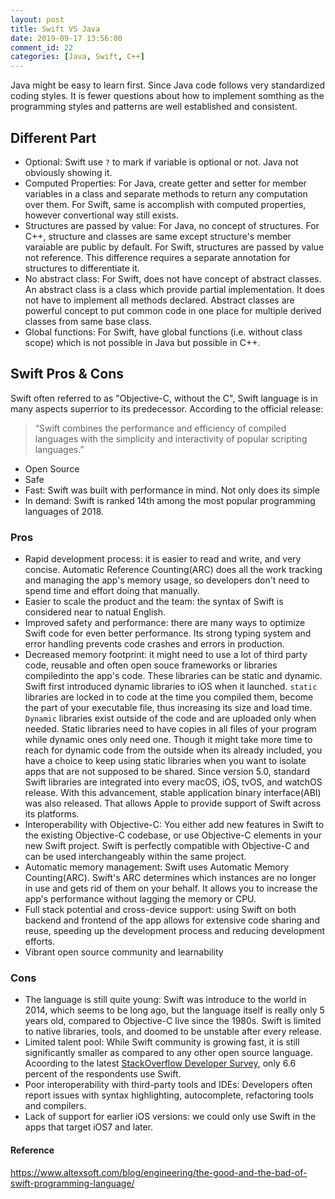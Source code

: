 ```yaml
---
layout: post
title: Swift VS Java
date: 2019-09-17 13:56:00
comment_id: 22
categories: [Java, Swift, C++]
---
```


Java might be easy to learn first. Since Java code follows very standardized coding styles. It is fewer questions about how to implement somthing as the programming styles and patterns are well established and consistent.

## Different Part

- Optional: Swift use `?` to mark if variable is optional or not. Java not obviously showing it.
- Computed Properties: For Java, create getter and setter for member variables in a class and separate methods to return any computation over them. For Swift, same is accomplish with computed properties, however convertional way still exists.
- Structures are passed by value: For Java, no concept of structures. For C++, structure and classes are same except structure's member varaiable are public by default. For Swift, structures are passed by value not reference. This difference requires a separate annotation for structures to differentiate it.
- No abstract class: For Swift, does not have concept of abstract classes. An abstract class is a class which provide partial implementation. It does not have to implement all methods declared. Abstract classes are powerful concept to put common code in one place for multiple derived classes from same base class.
- Global functions: For Swift, have global functions (i.e. without class scope) which is not possible in Java but possible in C++.

## Swift Pros & Cons

Swift often referred to as "Objective-C, without the C", Swift language is in many aspects superrior to its predecessor. According to the official release:
> “Swift combines the performance and efficiency of compiled languages with the simplicity and interactivity of popular scripting languages.”

- Open Source
- Safe
- Fast: Swift was built with performance in mind. Not only does its simple
- In demand: Swift is ranked 14th among the most popular programming languages of 2018.

### Pros

- Rapid development process: it is easier to read and write, and very concise. Automatic Reference Counting(ARC) does all the work tracking and managing the app's memory usage, so developers don't need to spend time and effort doing that manually.
- Easier to scale the product and the team: the syntax of Swift is considered near to natual English.
- Improved safety and performance: there are many ways to optimize Swift code for even better performance. Its strong typing system and error handling prevents code crashes and errors in production.
- Decreased memory footprint: it might need to use a lot of third party code, reusable and often open souce frameworks or libraries compiledinto the app's code. These libraries can be static and dynamic. Swift first introduced dynamic libraries to iOS when it launched. `static` libraries are locked in to code at the time you compiled them, become the part of your executable file, thus increasing its size and load time. `Dynamic` libraries exist outside of the code and are uploaded only when needed. Static libraries need to have copies in all files of your program while dynamic ones only need one. Though it might take more time to reach for dynamic code from the outside when its already included, you have a choice to keep using static libraries when you want to isolate apps that are not supposed to be shared. Since version 5.0, standard Swift libraries are integrated into every macOS, iOS, tvOS, and watchOS release. With this advancement, stable application binary interface(ABI) was also released. That allows Apple to provide support of Swift across its platforms.
- Interoperability with Objective-C: You either add new features in Swift to the existing Objective-C codebase, or use Objective-C elements in your new Swift project. Swift is perfectly compatible with Objective-C and can be used interchangeably within the same project.
- Automatic memory management: Swift uses Automatic Memory Counting(ARC). Swift's ARC determines which instances are no longer in use and gets rid of them on your behalf. It allows you to increase the app's performance without lagging the memory or CPU.
- Full stack potential and cross-device support: using Swift on both backend and frontend of the app allows for extensive code sharing and reuse, speeding up the development process and reducing development efforts.
- Vibrant open source community and learnability

### Cons

- The language is still quite young: Swift was introduce to the world in 2014, which seems to be long ago, but the language itself is really only 5 years old, compared to Objective-C live since the 1980s. Swift is limited to native libraries, tools, and doomed to be unstable after every release.
- Limited talent pool: While Swift community is growing fast, it is still significantly smaller as compared to any other open source language. Acoording to the latest [StackOverflow Developer Survey](https://insights.stackoverflow.com/survey/2019), only 6.6 percent of the respondents use Swift.
- Poor interoperability with third-party tools and IDEs: Developers often report issues with syntax highlighting, autocomplete, refactoring tools and compilers.
- Lack of support for earlier iOS versions: we could only use Swift in the apps that target iOS7 and later.

#### Reference

<https://www.altexsoft.com/blog/engineering/the-good-and-the-bad-of-swift-programming-language/>